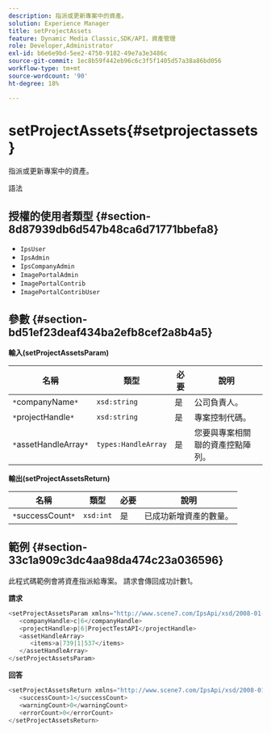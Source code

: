 ```yaml
---
description: 指派或更新專案中的資產。
solution: Experience Manager
title: setProjectAssets
feature: Dynamic Media Classic,SDK/API，資產管理
role: Developer,Administrator
exl-id: b6e6e9bd-5ee2-4750-9182-49e7a3e3486c
source-git-commit: 1ec8b59f442eb96c6c3f5f1405d57a38a86bd056
workflow-type: tm+mt
source-wordcount: '90'
ht-degree: 18%

---
```


# setProjectAssets{#setprojectassets}

指派或更新專案中的資產。

語法

## 授權的使用者類型 {#section-8d87939db6d547b48ca6d71771bbefa8}

* `IpsUser`
* `IpsAdmin`
* `IpsCompanyAdmin`
* `ImagePortalAdmin`
* `ImagePortalContrib`
* `ImagePortalContribUser`

## 參數 {#section-bd51ef23deaf434ba2efb8cef2a8b4a5}

**輸入(setProjectAssetsParam)**

| 名稱 | 類型 | 必要 | 說明 |
|---|---|---|---|
| `*`companyName`*` | `xsd:string` | 是 | 公司負責人。 |
| `*`projectHandle`*` | `xsd:string` | 是 | 專案控制代碼。 |
| `*`assetHandleArray`*` | `types:HandleArray` | 是 | 您要與專案相關聯的資產控點陣列。 |

**輸出(setProjectAssetsReturn)**

| 名稱 | 類型 | 必要 | 說明 |
|---|---|---|---|
| `*`successCount`*` | `xsd:int` | 是 | 已成功新增資產的數量。 |

## 範例 {#section-33c1a909c3dc4aa98da474c23a036596}

此程式碼範例會將資產指派給專案。 請求會傳回成功計數1。

**請求**

```java
<setProjectAssetsParam xmlns="http://www.scene7.com/IpsApi/xsd/2008-01-15">
   <companyHandle>c|6</companyHandle>
   <projectHandle>p|6|ProjectTestAPI</projectHandle>
   <assetHandleArray>
      <items>a|739|1|537</items>
   </assetHandleArray>
</setProjectAssetsParam>
```

**回答**

```java
<setProjectAssetsReturn xmlns="http://www.scene7.com/IpsApi/xsd/2008-01-15">
   <successCount>1</successCount>
   <warningCount>0</warningCount>
   <errorCount>0</errorCount>
</setProjectAssetsReturn>
```
